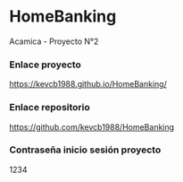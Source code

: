 # HomeBanking
Acamica - Proyecto N°2

### Enlace proyecto
https://kevcb1988.github.io/HomeBanking/

### Enlace repositorio
https://github.com/kevcb1988/HomeBanking

### Contraseña inicio sesión proyecto
1234

